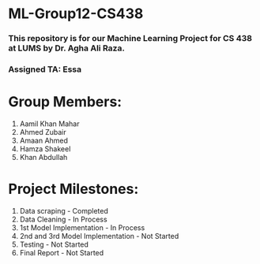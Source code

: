 # ML-Group12-CS438
### This repository is for our Machine Learning Project for CS 438 at LUMS by Dr. Agha Ali Raza.
### Assigned TA: Essa
# Group Members:
1. Aamil Khan Mahar
2. Ahmed Zubair
3. Amaan Ahmed
4. Hamza Shakeel
5. Khan Abdullah

# Project Milestones:
1. Data scraping - Completed
2. Data Cleaning - In Process
3. 1st Model Implementation - In Process
4. 2nd and 3rd Model Implementation - Not Started
5. Testing - Not Started
6. Final Report - Not Started
